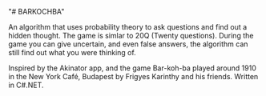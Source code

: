 "# BARKOCHBA" 

An algorithm that uses probability theory to ask questions and find out a hidden thought.
The game is simlar to 20Q (Twenty questions).
During the game you can give uncertain, and even false answers, the algorithm can still find out what you were thinking of.

Inspired by the Akinator app, and the game Bar-koh-ba played around 1910 in the New York Café, Budapest by Frigyes Karinthy and his friends.
Written in C#.NET.
